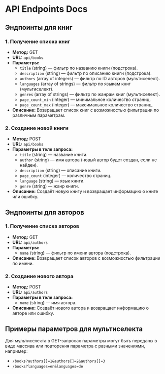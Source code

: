 # API Endpoints Docs

## Эндпоинты для книг

### 1. Получение списка книг

- **Метод:** GET
- **URL:** `api/books`
- **Параметры:**
  - `title` (string) — фильтр по названию книги (подстрока).
  - `description` (string) — фильтр по описанию книги (подстрока).
  - `authors` (array of integers) — фильтр по ID авторов (мультиселект).
  - `languages` (array of strings) — фильтр по языкам книг (мультиселект).
  - `genres` (array of strings) — фильтр по жанрам книг (мультиселект).
  - `page_count_min` (integer) — минимальное количество страниц.
  - `page_count_max` (integer) — максимальное количество страниц.
- **Описание:** Возвращает список книг с возможностью фильтрации по различным параметрам.

### 2. Создание новой книги

- **Метод:** POST
- **URL:** `api/books`
- **Параметры в теле запроса:**
  - `title` (string) — название книги.
  - `author` (string) — имя автора (новый автор будет создан, если не найден).
  - `description` (string) — описание книги.
  - `page_count` (integer) — количество страниц.
  - `language` (string) — язык книги.
  - `genre` (string) — жанр книги.
- **Описание:** Создаёт новую книгу и возвращает информацию о книге или ошибку.

## Эндпоинты для авторов

### 1. Получение списка авторов

- **Метод:** GET
- **URL:** `api/authors`
- **Параметры:**
  - `name` (string) — фильтр по имени автора (подстрока).
- **Описание:** Возвращает список авторов с возможностью фильтрации по имени.

### 2. Создание нового автора

- **Метод:** POST
- **URL:** `api/authors`
- **Параметры в теле запроса:**
  - `name` (string) — имя автора.
- **Описание:** Создаёт нового автора и возвращает информацию о авторе или ошибку.

## Примеры параметров для мультиселекта

Для мультиселекта в GET-запросах параметры могут быть переданы в виде массива или повторения параметра с разными значениями, например:
- `/books?authors[]=1&authors[]=2&authors[]=3`
- `/books?languages=en&languages=de`
